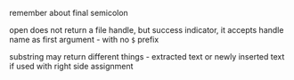 
remember about final semicolon

open does not return a file handle, but success indicator, it accepts handle name as first argument - with no `$` prefix 

substring may return different things - extracted text or newly inserted text if used with right side assignment
